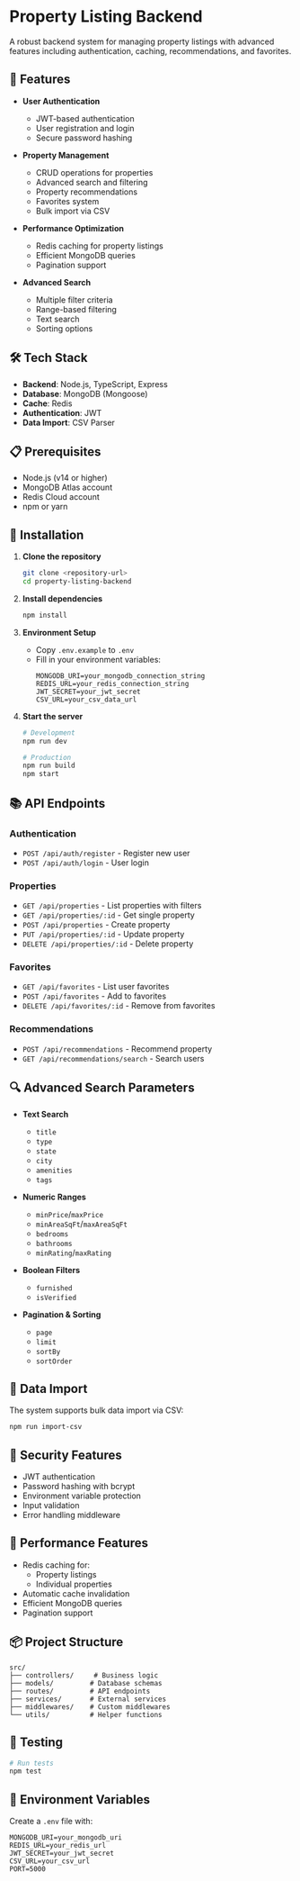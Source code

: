 # Property Listing Backend

A robust backend system for managing property listings with advanced features including authentication, caching, recommendations, and favorites.

## 🚀 Features

- **User Authentication**
  - JWT-based authentication
  - User registration and login
  - Secure password hashing

- **Property Management**
  - CRUD operations for properties
  - Advanced search and filtering
  - Property recommendations
  - Favorites system
  - Bulk import via CSV

- **Performance Optimization**
  - Redis caching for property listings
  - Efficient MongoDB queries
  - Pagination support

- **Advanced Search**
  - Multiple filter criteria
  - Range-based filtering
  - Text search
  - Sorting options

## 🛠 Tech Stack

- **Backend**: Node.js, TypeScript, Express
- **Database**: MongoDB (Mongoose)
- **Cache**: Redis
- **Authentication**: JWT
- **Data Import**: CSV Parser

## 📋 Prerequisites

- Node.js (v14 or higher)
- MongoDB Atlas account
- Redis Cloud account
- npm or yarn

## 🔧 Installation

1. **Clone the repository**
   ```bash
   git clone <repository-url>
   cd property-listing-backend
   ```

2. **Install dependencies**
   ```bash
   npm install
   ```

3. **Environment Setup**
   - Copy `.env.example` to `.env`
   - Fill in your environment variables:
     ```
     MONGODB_URI=your_mongodb_connection_string
     REDIS_URL=your_redis_connection_string
     JWT_SECRET=your_jwt_secret
     CSV_URL=your_csv_data_url
     ```

4. **Start the server**
   ```bash
   # Development
   npm run dev

   # Production
   npm run build
   npm start
   ```

## 📚 API Endpoints

### Authentication
- `POST /api/auth/register` - Register new user
- `POST /api/auth/login` - User login

### Properties
- `GET /api/properties` - List properties with filters
- `GET /api/properties/:id` - Get single property
- `POST /api/properties` - Create property
- `PUT /api/properties/:id` - Update property
- `DELETE /api/properties/:id` - Delete property

### Favorites
- `GET /api/favorites` - List user favorites
- `POST /api/favorites` - Add to favorites
- `DELETE /api/favorites/:id` - Remove from favorites

### Recommendations
- `POST /api/recommendations` - Recommend property
- `GET /api/recommendations/search` - Search users

## 🔍 Advanced Search Parameters

- **Text Search**
  - `title`
  - `type`
  - `state`
  - `city`
  - `amenities`
  - `tags`

- **Numeric Ranges**
  - `minPrice`/`maxPrice`
  - `minAreaSqFt`/`maxAreaSqFt`
  - `bedrooms`
  - `bathrooms`
  - `minRating`/`maxRating`

- **Boolean Filters**
  - `furnished`
  - `isVerified`

- **Pagination & Sorting**
  - `page`
  - `limit`
  - `sortBy`
  - `sortOrder`

## 💾 Data Import

The system supports bulk data import via CSV:
```bash
npm run import-csv
```

## 🔐 Security Features

- JWT authentication
- Password hashing with bcrypt
- Environment variable protection
- Input validation
- Error handling middleware

## 🚀 Performance Features

- Redis caching for:
  - Property listings
  - Individual properties
- Automatic cache invalidation
- Efficient MongoDB queries
- Pagination support

## 📦 Project Structure

```
src/
├── controllers/     # Business logic
├── models/         # Database schemas
├── routes/         # API endpoints
├── services/       # External services
├── middlewares/    # Custom middlewares
└── utils/          # Helper functions
```

## 🧪 Testing

```bash
# Run tests
npm test
```

## 📝 Environment Variables

Create a `.env` file with:
```
MONGODB_URI=your_mongodb_uri
REDIS_URL=your_redis_url
JWT_SECRET=your_jwt_secret
CSV_URL=your_csv_url
PORT=5000
```


